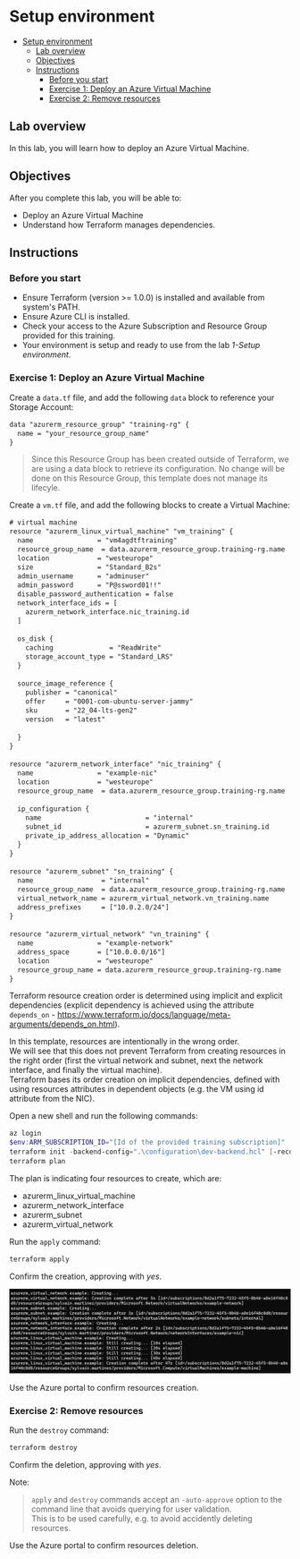 # Setup environment

- [Setup environment](#setup-environment)
  - [Lab overview](#lab-overview)
  - [Objectives](#objectives)
  - [Instructions](#instructions)
    - [Before you start](#before-you-start)
    - [Exercise 1: Deploy an Azure Virtual Machine](#exercise-1-deploy-an-azure-virtual-machine)
    - [Exercise 2: Remove resources](#exercise-2-remove-resources)

## Lab overview

In this lab, you will learn how to deploy an Azure Virtual Machine.

## Objectives

After you complete this lab, you will be able to:

-   Deploy an Azure Virtual Machine
-   Understand how Terraform manages dependencies.

## Instructions

### Before you start

- Ensure Terraform (version >= 1.0.0) is installed and available from system's PATH.
- Ensure Azure CLI is installed.
- Check your access to the Azure Subscription and Resource Group provided for this training.
- Your environment is setup and ready to use from the lab *1-Setup environment*.

### Exercise 1: Deploy an Azure Virtual Machine

Create a `data.tf` file, and add the following `data` block to reference your Storage Account:

```hcl
data "azurerm_resource_group" "training-rg" {
  name = "your_resource_group_name"
}
```

> Since this Resource Group has been created outside of Terraform, we are using a data block to retrieve its configuration.
> No change will be done on this Resource Group, this template does not manage its lifecyle.  

Create a `vm.tf` file, and add the following blocks to create a Virtual Machine:

```hcl
# virtual machine
resource "azurerm_linux_virtual_machine" "vm_training" {
  name                = "vm4agdtftraining"
  resource_group_name  = data.azurerm_resource_group.training-rg.name
  location            = "westeurope"
  size                = "Standard_B2s"
  admin_username      = "adminuser"
  admin_password      = "P@ssword01!!"
  disable_password_authentication = false
  network_interface_ids = [
    azurerm_network_interface.nic_training.id
  ]

  os_disk {
    caching              = "ReadWrite"
    storage_account_type = "Standard_LRS"
  }

  source_image_reference {
    publisher = "canonical"
    offer     = "0001-com-ubuntu-server-jammy"
    sku       = "22_04-lts-gen2"
    version   = "latest"

  }
}

resource "azurerm_network_interface" "nic_training" {
  name                = "example-nic"
  location            = "westeurope"
  resource_group_name  = data.azurerm_resource_group.training-rg.name

  ip_configuration {
    name                          = "internal"
    subnet_id                     = azurerm_subnet.sn_training.id
    private_ip_address_allocation = "Dynamic"
  }
}

resource "azurerm_subnet" "sn_training" {
  name                 = "internal"
  resource_group_name  = data.azurerm_resource_group.training-rg.name
  virtual_network_name = azurerm_virtual_network.vn_training.name
  address_prefixes     = ["10.0.2.0/24"]
}

resource "azurerm_virtual_network" "vn_training" {
  name                = "example-network"
  address_space       = ["10.0.0.0/16"]
  location            = "westeurope"
  resource_group_name = data.azurerm_resource_group.training-rg.name
}

```
Terraform resource creation order is determined using implicit and explicit dependencies (explicit dependency is achieved using the attribute `depends_on` - https://www.terraform.io/docs/language/meta-arguments/depends_on.html).  

In this template, resources are intentionally in the wrong order.  
We will see that this does not prevent Terraform from creating resources in the right order (first the virtual network and subnet, next the network interface, and finally the virtual machine).  
Terraform bases its order creation on implicit dependencies, defined with using resources attributes in dependent objects (e.g. the VM using id attribute from the NIC).  


Open a new shell and run the following commands:

```powershell
az login
$env:ARM_SUBSCRIPTION_ID="[Id of the provided training subscription]"
terraform init -backend-config=".\configuration\dev-backend.hcl" [-reconfigure]
terraform plan
```

The plan is indicating four resources to create, which are:
- azurerm_linux_virtual_machine
- azurerm_network_interface
- azurerm_subnet
- azurerm_virtual_network

Run the `apply` command:

```powershell
terraform apply
```

Confirm the creation, approving with *yes*.

![vm_creation](../assets/vm_creation.PNG)

Use the Azure portal to confirm resources creation.

### Exercise 2: Remove resources

Run the `destroy` command:

```powershell
terraform destroy
```

Confirm the deletion, approving with *yes*.

Note:
> `apply` and `destroy` commands accept an `-auto-approve` option to the command line that avoids querying for user validation.  
> This is to be used carefully, e.g. to avoid accidently deleting resources.

Use the Azure portal to confirm resources deletion.

